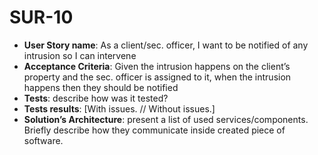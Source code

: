 # SUR-10
 - **User Story name**: As a client/sec. officer, I want to be notified of any intrusion so I can intervene
 - **Acceptance Criteria**: Given the intrusion happens on the client’s property and the sec. officer is assigned to it, when the intrusion happens then they should be notified
 - **Tests**: describe how was it tested?
 - **Tests results**: [With issues. // Without issues.]
 - **Solution’s Architecture**: present a list of used services/components. Briefly describe how they communicate inside created piece of software.